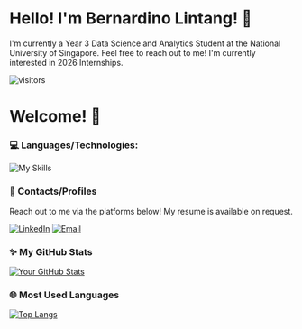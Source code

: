# Hello! I'm Bernardino Lintang! 👋

I'm currently a Year 3 Data Science and Analytics Student at the National University of Singapore.
Feel free to reach out to me! I'm currently interested in 2026 Internships.

<p align="left">
  <img src="https://api.visitorbadge.io/badge?page_id=bernardinolintang.bernardinolintang&color=0e7578&label=visitors" alt="visitors">
</p>

# Welcome! 👋

### 💻 Languages/Technologies:

![My Skills](https://skillicons.dev/icons?i=python,java,mysql,r,html,css,js)

### 📧 Contacts/Profiles

Reach out to me via the platforms below! My resume is available on request.

[![LinkedIn](https://img.shields.io/badge/LinkedIn-0077B5?style=for-the-badge&logo=linkedin&logoColor=white)](https://www.linkedin.com/in/bernardino-lintang/)
[![Email](https://img.shields.io/badge/Email-D14836?style=for-the-badge&logo=gmail&logoColor=white)](mailto:lintangbernardino@example.com)

### ✨ My GitHub Stats

[![Your GitHub Stats](https://github-readme-stats.vercel.app/api?username=bernardinolintang&show_icons=true&theme=dark)](https://github.com/anuraghazra/github-readme-stats)

### 🌐 Most Used Languages

[![Top Langs](https://github-readme-stats.vercel.app/api/top-langs/?username=bernardinolintang&layout=compact&theme=dark)](https://github.com/anuraghazra/github-readme-stats)
